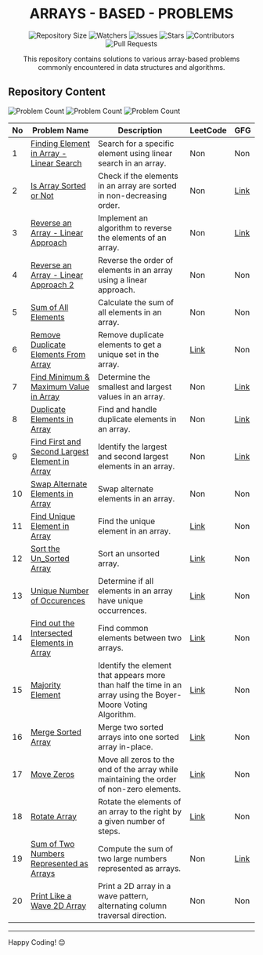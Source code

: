 <h1 align='center'>ARRAYS - BASED - PROBLEMS</h1>

<p align='center'>
  <img src="https://img.shields.io/github/repo-size/JawadSher/Data-Structures-Algorithms-Based-Problems" alt="Repository Size">
  <img src="https://img.shields.io/github/watchers/JawadSher/Data-Structures-Algorithms-Based-Problems?style=social" alt="Watchers">
  <img src="https://img.shields.io/github/issues/JawadSher/Data-Structures-Algorithms-Based-Problems" alt="Issues">
  <img src="https://img.shields.io/github/stars/JawadSher/Data-Structures-Algorithms-Based-Problems" alt="Stars">
  <img src="https://img.shields.io/github/contributors/JawadSher/Data-Structures-Algorithms-Based-Problems" alt="Contributors">
  <img src="https://img.shields.io/github/issues-pr/JawadSher/Data-Structures-Algorithms-Based-Problems" alt="Pull Requests">
</p>

<p align='center'>This repository contains solutions to various array-based problems commonly encountered in data structures and algorithms.</p>

## Repository Content
<p>
<img src="https://img.shields.io/badge/LEETCODE%20problems%20count-18-blue" alt="Problem Count"> 
<img src="https://img.shields.io/badge/GEEKSFORGEEKS%20problems%20count-1-blue" alt="Problem Count">
<img src="https://img.shields.io/badge/total%20problems%20count-20-blue" alt="Problem Count"> 
</p>

| No | Problem Name | Description | LeetCode | GFG |
|---|---|---|---|---|
| 1 | [Finding Element in Array - Linear Search](https://github.com/JawadSher/Data-Structures-Algorithms-Based-Problems/tree/main/05%20-%20Arrays%20Based%20Problems/Finding%20Element%20in%20Array%20-%20Linear%20Search) | Search for a specific element using linear search in an array. | Non | Non | 
| 2 | [Is Array Sorted or Not](https://github.com/JawadSher/Data-Structures-Algorithms-Based-Problems/tree/main/05%20-%20Arrays%20Based%20Problems/Is%20Array%20Sorted%20or%20Not) | Check if the elements in an array are sorted in non-decreasing order. | Non | [Link](https://practice.geeksforgeeks.org/problems/check-if-array-is-sorted-using-recursion/1) | 
| 3 | [Reverse an Array - Linear Approach](https://github.com/JawadSher/Data-Structures-Algorithms-Based-Problems/tree/main/05%20-%20Arrays%20Based%20Problems/Reverse%20an%20Array%20-%20Linear%20Approach) | Implement an algorithm to reverse the elements of an array. | Non | [Link](https://www.geeksforgeeks.org/write-a-program-to-reverse-an-array-or-string/) | 
| 4 | [Reverse an Array - Linear Approach 2](https://github.com/JawadSher/Data-Structures-Algorithms-Based-Problems/tree/main/05%20-%20Arrays%20Based%20Problems/Reverse%20an%20Array%20-%20Linear%20Approach%202) | Reverse the order of elements in an array using a linear approach. | Non | Non | 
| 5 | [Sum of All Elements](https://github.com/JawadSher/Data-Structures-Algorithms-Based-Problems/tree/main/05%20-%20Arrays%20Based%20Problems/Sum%20of%20All%20Elements) | Calculate the sum of all elements in an array. | Non | Non | 
| 6 | [Remove Duplicate Elements From Array](https://github.com/JawadSher/Data-Structures-Algorithms-Based-Problems/tree/main/05%20-%20Arrays%20Based%20Problems/Remove%20Duplicate%20Elements%20From%20Array) | Remove duplicate elements to get a unique set in the array. | [Link](https://leetcode.com/problems/remove-duplicates-from-sorted-array/) | Non | 
| 7 | [Find Minimum & Maximum Value in Array](https://github.com/JawadSher/Data-Structures-Algorithms-Based-Problems/tree/main/05%20-%20Arrays%20Based%20Problems/Find%20Minimum%20%26%20Maximum%20Value%20in%20Array) | Determine the smallest and largest values in an array. | Non | [Link](https://www.geeksforgeeks.org/maximum-and-minimum-in-an-array/) | 
| 8 | [Duplicate Elements in Array](https://github.com/JawadSher/Data-Structures-Algorithms-Based-Problems/tree/main/05%20-%20Arrays%20Based%20Problems/Duplicate%20Elements%20in%20Array) | Find and handle duplicate elements in an array. | Non | [Link](https://practice.geeksforgeeks.org/problems/find-duplicates-in-an-array/1) | 
| 9 | [Find First and Second Largest Element in Array](https://github.com/JawadSher/Data-Structures-Algorithms-Based-Problems/tree/main/05%20-%20Arrays%20Based%20Problems/Find%20First%20and%20Second%20Largest%20Element%20in%20Array) | Identify the largest and second largest elements in an array. | Non | [Link](https://practice.geeksforgeeks.org/problems/second-largest3735/1) | 
| 10 | [Swap Alternate Elements in Array](https://github.com/JawadSher/Data-Structures-Algorithms-Based-Problems/tree/main/05%20-%20Arrays%20Based%20Problems/Swap%20Alternate%20Elements%20in%20Array) | Swap alternate elements in an array. | Non | Non | 
| 11 | [Find Unique Element in Array](https://github.com/JawadSher/Data-Structures-Algorithms-Based-Problems/tree/main/05%20-%20Arrays%20Based%20Problems/Find%20Unique%20Element%20in%20Array) | Find the unique element in an array. | [Link](https://leetcode.com/problems/single-number/) | Non | 
| 12 | [Sort the Un_Sorted Array](https://github.com/JawadSher/Data-Structures-Algorithms-Based-Problems/tree/main/05%20-%20Arrays%20Based%20Problems/Sort%20the%20Un_Sorted%20Array) | Sort an unsorted array. | [Link](https://leetcode.com/problems/sort-an-array/) | Non | 
| 13 | [Unique Number of Occurences](https://github.com/JawadSher/Data-Structures-Algorithms-Based-Problems/tree/main/05%20-%20Arrays%20Based%20Problems/Unique%20Number%20of%20Occurences) | Determine if all elements in an array have unique occurrences. | [Link](https://leetcode.com/problems/unique-number-of-occurrences/) | Non | 
| 14 | [Find out the Intersected Elements in Array](https://github.com/JawadSher/Data-Structures-Algorithms-Based-Problems/tree/main/05%20-%20Arrays%20Based%20Problems/Find%20out%20the%20Intersected%20Elements%20in%20Array) | Find common elements between two arrays. | [Link](https://leetcode.com/problems/intersection-of-two-arrays/) | Non | 
| 15 | [Majority Element](https://github.com/JawadSher/DSA-LeetCode-Problems-Repository/tree/main/05%20-%20Arrays%20Based%20Problems/Majority%20Elements) | Identify the element that appears more than half the time in an array using the Boyer-Moore Voting Algorithm. | [Link](https://leetcode.com/problems/majority-element/) | Non | 
| 16 | [Merge Sorted Array](https://github.com/JawadSher/DSA-LeetCode-Problems-Repository/tree/main/05%20-%20Arrays%20Based%20Problems/Merge%20Sorted%20Array) | Merge two sorted arrays into one sorted array in-place. | [Link](https://leetcode.com/problems/merge-sorted-array/) | Non | 
| 17 | [Move Zeros](https://github.com/JawadSher/DSA-LeetCode-Problems-Repository/tree/main/05%20-%20Arrays%20Based%20Problems/Move%20Zeros) | Move all zeros to the end of the array while maintaining the order of non-zero elements. | [Link](https://leetcode.com/problems/move-zeroes/) | Non | 
| 18 | [Rotate Array](https://github.com/JawadSher/DSA-LeetCode-Problems-Repository/tree/main/05%20-%20Arrays%20Based%20Problems/Rotate%20Array) | Rotate the elements of an array to the right by a given number of steps. | [Link](https://leetcode.com/problems/rotate-array/description/) | Non |
| 19 | [Sum of Two Numbers Represented as Arrays](https://github.com/JawadSher/DSA-LeetCode-Problems-Repository/tree/main/05%20-%20Arrays%20Based%20Problems/Sum%20of%20Two%20Numbers%20Represented%20as%20Arrays) | Compute the sum of two large numbers represented as arrays. | Non | [Link](https://www.geeksforgeeks.org/problems/sum-of-two-numbers-represented-as-arrays3110/1) |
| 20 | [Print Like a Wave 2D Array](https://github.com/JawadSher/DSA-LeetCode-GFG-Problems-Repository/tree/main/05%20-%20Arrays%20Based%20Problems/Print%20Like%20a%20Wave%202D%20Array) | Print a 2D array in a wave pattern, alternating column traversal direction. | Non | Non |
 
---
Happy Coding! 😊
